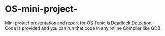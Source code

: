 # OS-mini-project-
Mini project presentation and report for OS 
Topic is Deadlock Detection 
Code is provided and you can run that code in any online Compiler like GDB
